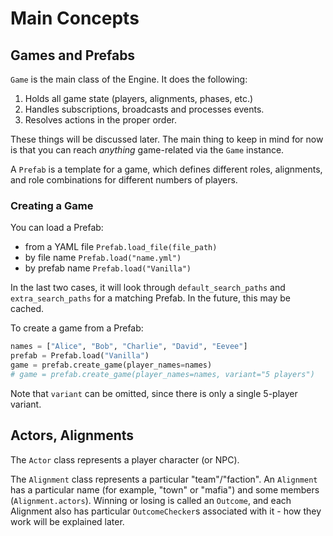 # Main Concepts

## Games and Prefabs

`Game` is the main class of the Engine. It does the following:

1. Holds all game state (players, alignments, phases, etc.)
2. Handles subscriptions, broadcasts and processes events.
3. Resolves actions in the proper order.

These things will be discussed later. The main thing to keep in mind for now
is that you can reach *anything* game-related via the `Game` instance.

A `Prefab` is a template for a game, which defines different roles, alignments,
and role combinations for different numbers of players.

### Creating a Game

You can load a Prefab:

- from a YAML file `Prefab.load_file(file_path)`
- by file name `Prefab.load("name.yml")`
- by prefab name `Prefab.load("Vanilla")`

In the last two cases, it will look through `default_search_paths` and
`extra_search_paths` for a matching Prefab. In the future, this may be cached.

To create a game from a Prefab:

```python
names = ["Alice", "Bob", "Charlie", "David", "Eevee"]
prefab = Prefab.load("Vanilla")
game = prefab.create_game(player_names=names)
# game = prefab.create_game(player_names=names, variant="5 players")
```

Note that `variant` can be omitted, since there is only a single 5-player variant.

## Actors, Alignments

The `Actor` class represents a player character (or NPC).

The `Alignment` class represents a particular "team"/"faction".
An `Alignment` has a particular name (for example, "town" or "mafia") and some
members (`Alignment.actors`).
Winning or losing is called an `Outcome`, and each Alignment also has particular
`OutcomeChecker`s associated with it - how they work will be explained later.
